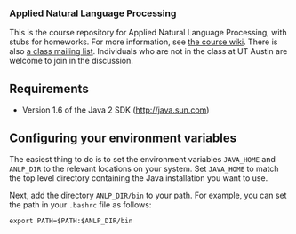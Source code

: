 ### Applied Natural Language Processing

This is the course repository for Applied Natural Language Processing, with stubs for homeworks. For more information, see [the course wiki](https://github.com/utcompling/applied-nlp/wiki). There is also [a class mailing list](https://groups.google.com/forum/?hl=en&fromgroups#!forum/ut-austin-applied-nlp). Individuals who are not in the class at UT Austin are welcome to join in the discussion.

## Requirements

* Version 1.6 of the Java 2 SDK (http://java.sun.com)

## Configuring your environment variables

The easiest thing to do is to set the environment variables `JAVA_HOME`
and `ANLP_DIR` to the relevant locations on your system. Set `JAVA_HOME`
to match the top level directory containing the Java installation you
want to use.

Next, add the directory `ANLP_DIR/bin` to your path. For example, you
can set the path in your `.bashrc` file as follows:

	export PATH=$PATH:$ANLP_DIR/bin

